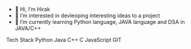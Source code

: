 - 👋 Hi, I’m Hirak
- 👀 I’m interested in devleoping interesting ideas to a project
- 🌱 I’m currently learning Python language, JAVA language and DSA in JAVA/C++

Tech Stack 
Python
Java
C++
C
JavaScript
GIT
